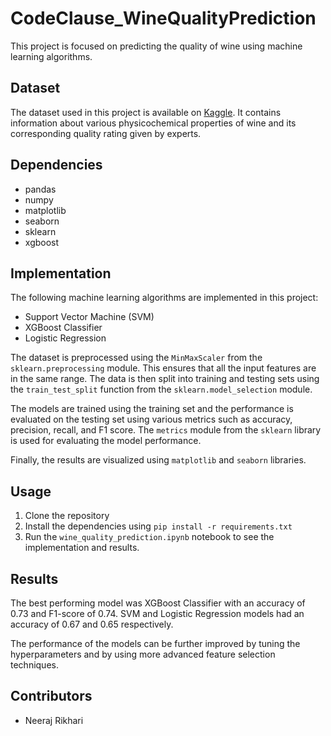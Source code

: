 # CodeClause_WineQualityPrediction

This project is focused on predicting the quality of wine using machine learning algorithms.

## Dataset

The dataset used in this project is available on [Kaggle](https://www.kaggle.com/datasets/rajyellow46/wine-quality). It contains information about various physicochemical properties of wine and its corresponding quality rating given by experts. 

## Dependencies

- pandas
- numpy
- matplotlib
- seaborn
- sklearn
- xgboost

## Implementation

The following machine learning algorithms are implemented in this project:

- Support Vector Machine (SVM)
- XGBoost Classifier
- Logistic Regression

The dataset is preprocessed using the `MinMaxScaler` from the `sklearn.preprocessing` module. This ensures that all the input features are in the same range. The data is then split into training and testing sets using the `train_test_split` function from the `sklearn.model_selection` module.

The models are trained using the training set and the performance is evaluated on the testing set using various metrics such as accuracy, precision, recall, and F1 score. The `metrics` module from the `sklearn` library is used for evaluating the model performance.

Finally, the results are visualized using `matplotlib` and `seaborn` libraries.

## Usage

1. Clone the repository
2. Install the dependencies using `pip install -r requirements.txt`
3. Run the `wine_quality_prediction.ipynb` notebook to see the implementation and results.

## Results

The best performing model was XGBoost Classifier with an accuracy of 0.73 and F1-score of 0.74. SVM and Logistic Regression models had an accuracy of 0.67 and 0.65 respectively.

The performance of the models can be further improved by tuning the hyperparameters and by using more advanced feature selection techniques.

## Contributors

- Neeraj Rikhari


